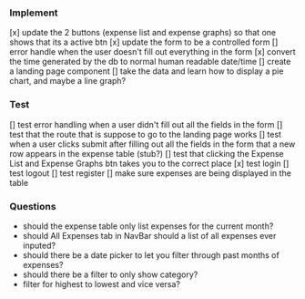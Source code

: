 ### Implement
[x] update the 2 buttons (expense list and expense graphs) so that one shows that its a active btn
[x] update the form to be a controlled form
[] error handle when the user doesn't fill out everything in the form
[x] convert the time generated by the db to normal human readable date/time
[] create a landing page component
[] take the data and learn how to display a pie chart, and maybe a line graph?

### Test
[] test error handling when a user didn't fill out all the fields in the form
[] test that the route that is suppose to go to the landing page works
[] test when a user clicks submit after filling out all the fields in the form that a new row appears in the expense table (stub?)
[] test that clicking the Expense List and Expense Graphs btn takes you to the correct place
[x] test login
[] test logout
[] test register
[] make sure expenses are being displayed in the table


### Questions
- should the expense table only list expenses for the current month?
- should All Expenses tab in NavBar should a list of all expenses ever inputed?
- should there be a date picker to let you filter through past months of expenses?
- should there be a filter to only show category?
- filter for highest to lowest and vice versa?